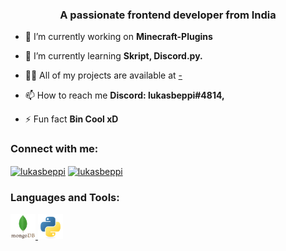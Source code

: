 <h3 align="center">A passionate frontend developer from India</h3>

- 🔭 I’m currently working on **Minecraft-Plugins**

- 🌱 I’m currently learning **Skript, Discord.py.**

- 👨‍💻 All of my projects are available at [-](-)

- 📫 How to reach me **Discord: lukasbeppi#4814,**

- ⚡ Fun fact **Bin Cool xD**

<h3 align="left">Connect with me:</h3>
<p align="left">
<a href="https://twitter.com/lukasbeppi" target="blank"><img align="center" src="https://raw.githubusercontent.com/rahuldkjain/github-profile-readme-generator/master/src/images/icons/Social/twitter.svg" alt="lukasbeppi" height="30" width="40" /></a>
<a href="https://www.youtube.com/c/lukasbeppi" target="blank"><img align="center" src="https://raw.githubusercontent.com/rahuldkjain/github-profile-readme-generator/master/src/images/icons/Social/youtube.svg" alt="lukasbeppi" height="30" width="40" /></a>
</p>

<h3 align="left">Languages and Tools:</h3>
<p align="left"> <a href="https://www.mongodb.com/" target="_blank"> <img src="https://raw.githubusercontent.com/devicons/devicon/master/icons/mongodb/mongodb-original-wordmark.svg" alt="mongodb" width="40" height="40"/> </a> <a href="https://www.python.org" target="_blank"> <img src="https://raw.githubusercontent.com/devicons/devicon/master/icons/python/python-original.svg" alt="python" width="40" height="40"/> </a> </p>

